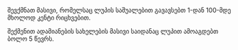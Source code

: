 შევქმნათ მასივი, რომელსაც ლუპის საშუალებით გავავსებთ
1-დან 100-მდე მხოლოდ კენტი რიცხვებით.

შექმენით ადამიანების სახელების მასივი საიდანაც ლუპით ამოაგდებთ ბოლო 5 წევრს.
